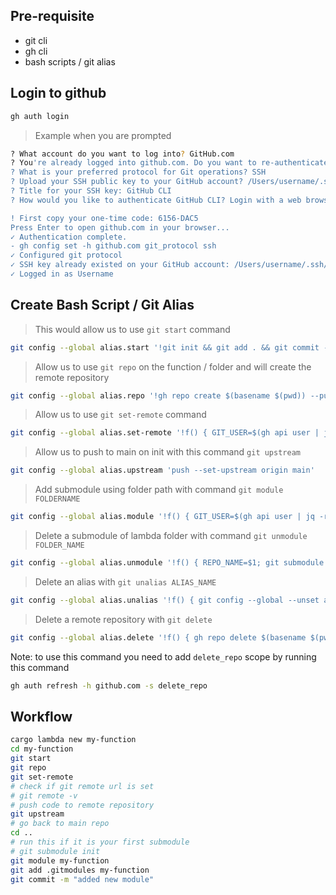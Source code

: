 
## Pre-requisite
- git cli
- gh cli
- bash scripts / git alias

## Login to github

```sh
gh auth login
```

> Example when you are prompted
```sh
? What account do you want to log into? GitHub.com
? You're already logged into github.com. Do you want to re-authenticate? Yes
? What is your preferred protocol for Git operations? SSH
? Upload your SSH public key to your GitHub account? /Users/username/.ssh/id_rsa.pub
? Title for your SSH key: GitHub CLI
? How would you like to authenticate GitHub CLI? Login with a web browser

! First copy your one-time code: 6156-DAC5
Press Enter to open github.com in your browser...
✓ Authentication complete.
- gh config set -h github.com git_protocol ssh
✓ Configured git protocol
✓ SSH key already existed on your GitHub account: /Users/username/.ssh/id_rsa.pub
✓ Logged in as Username
```

## Create Bash Script / Git Alias

> This would allow us to use `git start` command
```sh
git config --global alias.start '!git init && git add . && git commit -m "init"'
```

> Allow us to use `git repo` on the function / folder and will create the remote repository

```sh
git config --global alias.repo '!gh repo create $(basename $(pwd)) --public'
```

> Allow us to use `git set-remote` command
```sh
git config --global alias.set-remote '!f() { GIT_USER=$(gh api user | jq -r .login); REPO_NAME=$(basename $(pwd)); git remote add origin git@github.com:$GIT_USER/$REPO_NAME.git; }; f'
```

> Allow us to push to main on init with this command `git upstream`
```sh
git config --global alias.upstream 'push --set-upstream origin main'
```
> Add submodule using folder path with command `git module FOLDERNAME`
```sh
git config --global alias.module '!f() { GIT_USER=$(gh api user | jq -r .login); REPO_NAME=$1; git submodule add git@github.com:$GIT_USER/$REPO_NAME.git $REPO_NAME; }; f'
```

> Delete a submodule of lambda folder with command `git unmodule FOLDER_NAME`

```sh
git config --global alias.unmodule '!f() { REPO_NAME=$1; git submodule deinit -f -- $REPO_NAME; rm -rf .git/modules/$REPO_NAME; git rm -f $REPO_NAME; }; f'
```

> Delete an alias with `git unalias ALIAS_NAME`
```sh
git config --global alias.unalias '!f() { git config --global --unset alias.$1; }; f'
```

> Delete a remote repository with `git delete`
```sh
git config --global alias.delete '!f() { gh repo delete $(basename $(pwd)) --yes; }; f'
```
Note: to use this command you need to add `delete_repo` scope by running this command

```sh
gh auth refresh -h github.com -s delete_repo
```
## Workflow

```sh
cargo lambda new my-function
cd my-function
git start
git repo
git set-remote
# check if git remote url is set
# git remote -v
# push code to remote repository
git upstream
# go back to main repo
cd ..
# run this if it is your first submodule
# git submodule init
git module my-function
git add .gitmodules my-function
git commit -m "added new module"
```
